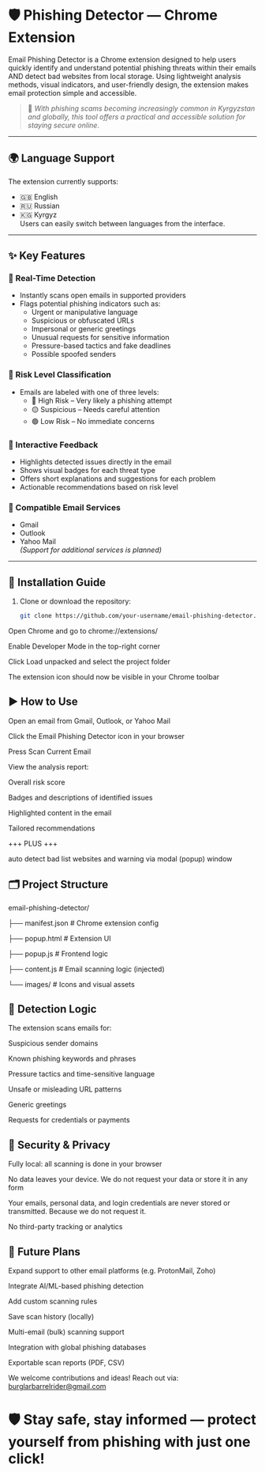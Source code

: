 # 🛡 Phishing Detector — Chrome Extension

Email Phishing Detector is a Chrome extension designed to help users quickly identify and understand potential phishing threats within their emails AND detect bad websites from local storage. Using lightweight analysis methods, visual indicators, and user-friendly design, the extension makes email protection simple and accessible.

> 📌 *With phishing scams becoming increasingly common in Kyrgyzstan and globally, this tool offers a practical and accessible solution for staying secure online.*

---

## 🌍 Language Support

The extension currently supports:
- 🇬🇧 English
- 🇷🇺 Russian
- 🇰🇬 Kyrgyz  
Users can easily switch between languages from the interface.

---

## ✨ Key Features

### 🔎 Real-Time Detection
- Instantly scans open emails in supported providers
- Flags potential phishing indicators such as:
  - Urgent or manipulative language
  - Suspicious or obfuscated URLs
  - Impersonal or generic greetings
  - Unusual requests for sensitive information
  - Pressure-based tactics and fake deadlines
  - Possible spoofed senders

### 🎯 Risk Level Classification
- Emails are labeled with one of three levels:
  - 🔴 High Risk – Very likely a phishing attempt
  - 🟡 Suspicious – Needs careful attention
  - 🟢 Low Risk – No immediate concerns

### 💬 Interactive Feedback
- Highlights detected issues directly in the email
- Shows visual badges for each threat type
- Offers short explanations and suggestions for each problem
- Actionable recommendations based on risk level

### 📧 Compatible Email Services
- Gmail  
- Outlook  
- Yahoo Mail  
*(Support for additional services is planned)*

---

## 🚀 Installation Guide

1. Clone or download the repository:
   ```bash
   git clone https://github.com/your-username/email-phishing-detector.git

Open Chrome and go to chrome://extensions/

Enable Developer Mode in the top-right corner

Click Load unpacked and select the project folder

The extension icon should now be visible in your Chrome toolbar

## ▶️ How to Use
Open an email from Gmail, Outlook, or Yahoo Mail

Click the Email Phishing Detector icon in your browser

Press Scan Current Email

View the analysis report:

Overall risk score

Badges and descriptions of identified issues

Highlighted content in the email

Tailored recommendations

+++ PLUS +++

auto detect bad list websites and warning via modal (popup) window


## 🗂 Project Structure

email-phishing-detector/

├── manifest.json         # Chrome extension config

├── popup.html            # Extension UI

├── popup.js              # Frontend logic

├── content.js            # Email scanning logic (injected)

└── images/               # Icons and visual assets

## 🧠 Detection Logic
The extension scans emails for:

Suspicious sender domains

Known phishing keywords and phrases

Pressure tactics and time-sensitive language

Unsafe or misleading URL patterns

Generic greetings

Requests for credentials or payments

## 🔐 Security & Privacy
Fully local: all scanning is done in your browser

No data leaves your device. We do not request your data or store it in any form

Your emails, personal data, and login credentials are never stored or transmitted. Because we do not request it.

No third-party tracking or analytics

## 🚧 Future Plans
 Expand support to other email platforms (e.g. ProtonMail, Zoho) 

 Integrate AI/ML-based phishing detection

 Add custom scanning rules

 Save scan history (locally) 
 
 Multi-email (bulk) scanning support 

 Integration with global phishing databases 

 Exportable scan reports (PDF, CSV) 

We welcome contributions and ideas!
Reach out via: burglarbarrelrider@gmail.com
# 🛡 Stay safe, stay informed — protect yourself from phishing with just one click!
